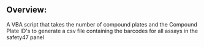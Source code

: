 ## Overview:
A VBA script that takes the number of compound plates and the Compound Plate ID's to generate a csv file containing the barcodes for all assays in the safety47 panel
